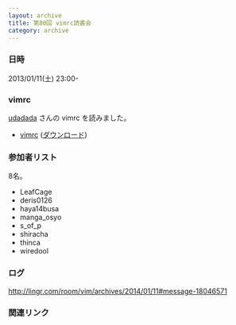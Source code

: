 ```yaml
---
layout: archive
title: 第80回 vimrc読書会
category: archive
---
```


### 日時
2013/01/11(土) 23:00-

### vimrc
[udadada](https://github.com/udadada) さんの vimrc を読みました。

- [vimrc](https://github.com/udadada/dotfiles/blob/0e7949ab14f95334a57d8589a17ba45ace1b4584/vim/.vimrc) ([ダウンロード](https://raw2.github.com/udadada/dotfiles/0e7949ab14f95334a57d8589a17ba45ace1b4584/vim/.vimrc))

### 参加者リスト

8名。

- LeafCage
- deris0126
- haya14busa
- manga_osyo
- s_of_p
- shiracha
- thinca
- wiredool

### ログ
<http://lingr.com/room/vim/archives/2014/01/11#message-18046571>

### 関連リンク

